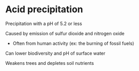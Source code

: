  # Acid precipitation
 
Precipitation with a pH of 5.2 or less
 
Caused by emission of sulfur dioxide and nitrogen oxide
- Often from human activity (ex: the burning of fossil fuels)

Can lower biodiversity and pH of surface water

Weakens trees and depletes soil nutrients

